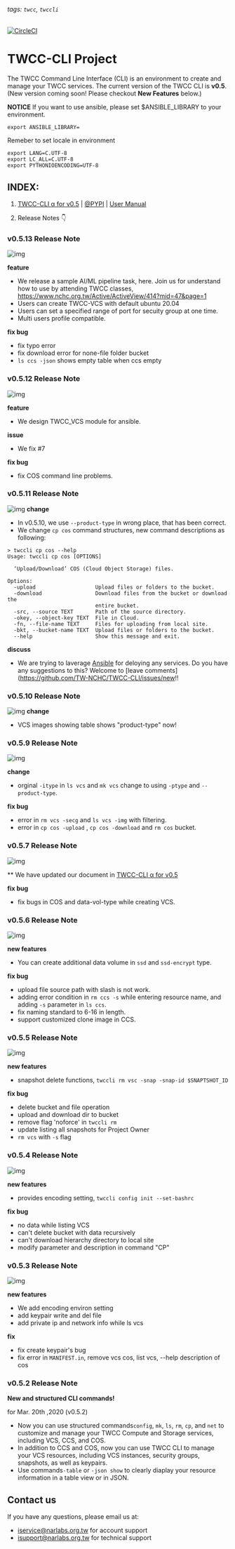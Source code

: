 ###### tags: `twcc`, `twccli`

[![CircleCI](https://circleci.com/gh/TW-NCHC/TWCC-CLI/tree/v0.5.svg?style=shield)](https://circleci.com/gh/TW-NCHC/TWCC-CLI/tree/v0.5)


# TWCC-CLI Project

The TWCC Command Line Interface (CLI) is an environment to create and manage your TWCC services. The current version of the TWCC CLI is **v0.5**. (New version coming soon! Please checkout **New Features** below.)

**NOTICE**
If you want to use ansible, please set $ANSIBLE_LIBRARY to your environment.
```
export ANSIBLE_LIBRARY=
```

Remeber to set locale in environment
```
export LANG=C.UTF-8
export LC_ALL=C.UTF-8
export PYTHONIOENCODING=UTF-8
```

## INDEX: 
1. [TWCC-CLI α for v0.5](https://github.com/TW-NCHC/TWCC-CLI/tree/v0.5) | [@PYPI](https://pypi.org/project/TWCC-CLI/) | [User Manual](https://man.twcc.ai/@twccdocs/twcc-cli-v05)

1. Release Notes :point_down:

### v0.5.13 Release Note
![img](https://media.giphy.com/media/q6RoNkLlFNjaw/giphy.gif)

**feature**
- We release a sample AI/ML pipeline task, here. Join us for understand how to use by attending TWCC classes, https://www.nchc.org.tw/Active/ActiveView/414?mid=47&page=1
- Users can create TWCC-VCS with default ubuntu 20.04
- Users can set a specified range of port for secuity group at one time.
- Multi users profile compatible.


**fix bug**
- fix typo error 
- fix download error for none-file folder bucket
- `ls ccs -json` shows empty table when ccs empty

### v0.5.12 Release Note
![img](https://media.giphy.com/media/26tk134Ku0nTdKmuA/giphy.gif)

**feature**
- We design TWCC_VCS module for ansible.


**issue**
- We fix #7 

**fix bug**
- fix COS command line problems.


### v0.5.11 Release Note
![img](https://media.giphy.com/media/y6T75vNWBQzCg/giphy.gif)
**change**
- In v0.5.10, we use `--product-type` in wrong place, that has been correct.
- We change `cp cos` command structures, new command  descriptions as following:
```bash=
> twccli cp cos --help
Usage: twccli cp cos [OPTIONS]

  ‘Upload/Download’ COS (Cloud Object Storage) files.

Options:
  -upload                   Upload files or folders to the bucket.
  -download                 Download files from the bucket or download the
                            entire bucket.
  -src, --source TEXT       Path of the source directory.
  -okey, --object-key TEXT  File in Cloud.
  -fn, --file-name TEXT     Files for uploading from local site.
  -bkt, --bucket-name TEXT  Upload files or folders to the bucket.
  --help                    Show this message and exit.

```

**discuss**
- We are trying to laverage [Ansible](https://www.ansible.com/) for deloying any services. 
Do you have any suggestions to this? 
Welcome to [leave comments](https://github.com/TW-NCHC/TWCC-CLI/issues/new!!


 
### v0.5.10 Release Note
![img](https://media.giphy.com/media/xTiTntKyFNFbCNuqkw/giphy.gif)
**change**
- VCS images showing table shows "product-type" now!

### v0.5.9 Release Note

![img](https://media.giphy.com/media/l3V0oNVYGk3Sx9N60/giphy.gif)

**change**
- orginal `-itype` in `ls vcs` and `mk vcs` change to using `-ptype` and `--product-type`.

**fix bug**
- error in `rm vcs -secg` and `ls vcs -img` with filtering.
- error in `cp cos -upload` , `cp cos -download` and `rm cos` bucket.


### v0.5.7 Release Note
![img](https://media.giphy.com/media/dQpUkK59l5Imxsh8jN/giphy.gif)


** We have updated our document in [TWCC-CLI α for v0.5](https://man.twcc.ai/@twccdocs/twcc-cli-v05)


**fix bug**
- fix bugs in COS and data-vol-type while creating VCS.

### v0.5.6 Release Note
![img](https://media.giphy.com/media/xUA7b7yLPq3IPOLnk4/giphy.gif)

**new features**
- You can create additional data volume in `ssd` and `ssd-encrypt` type.

**fix bug**
- upload file source path with slash is not work.
- adding error condition in `rm ccs -s` while entering resource name, and adding `-s` parameter in `ls ccs`.
- fix naming standard to 6-16 in length.
- support customized clone image in CCS.

### v0.5.5 Release Note
![img](https://media.giphy.com/media/xThuWmOkO0SvRprLXy/giphy.gif)


**new features**
- snapshot delete functions, `twccli rm vsc -snap -snap-id $SNAPTSHOT_ID`

**fix bug**
- delete bucket and file operation
- upload and download dir to bucket
- remove flag 'noforce' in `twccli rm`
- update listing all snapshots for Project Owner
- `rm vcs` with `-s` flag

### v0.5.4 Release Note
![img](https://media.giphy.com/media/MtIPR6C5okdt6/giphy.gif)


**new features**
- provides encoding setting, `twccli config init --set-bashrc`

**fix bug**
- no data while listing VCS 
- can't delete bucket with data recursively
- can't download hierarchy directory to local site 
- modify parameter and description in command "CP"

### v0.5.3 Release Note

![img](https://media.giphy.com/media/xHMIDAy1qkzNS/giphy.gif)

**new features**
- We add encoding environ setting
- add keypair write and del file
- add private ip and network info while ls vcs

**fix**
- fix create keypair's bug
- fix error in `MANIFEST.in`, remove vcs cos, list vcs, --help description of cos


### v0.5.2 Release Note
**New and structured CLI commands!**

for Mar. 20th ,2020 (v0.5.2)
  - Now you can use structured commands`config`, `mk`, `ls`, `rm`, `cp`, and `net` to customize and manage your TWCC Compute and Storage services, including VCS, CCS, and COS.
  - In addition to CCS and COS, now you can use TWCC CLI to manage your VCS resources, including VCS instances, security groups, snapshots, as well as keypairs.
  - Use commands`-table` or `-json show` to clearly diaplay your resource information in a table view or in JSON.


## Contact us
If you have any questions, please email us at: 
- iservice@narlabs.org.tw for account support
- isupport@narlabs.org.tw for technical support
